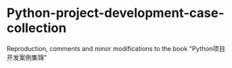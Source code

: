 # Python-project-development-case-collection
Reproduction, comments and minor modifications to the book "Python项目开发案例集锦"
